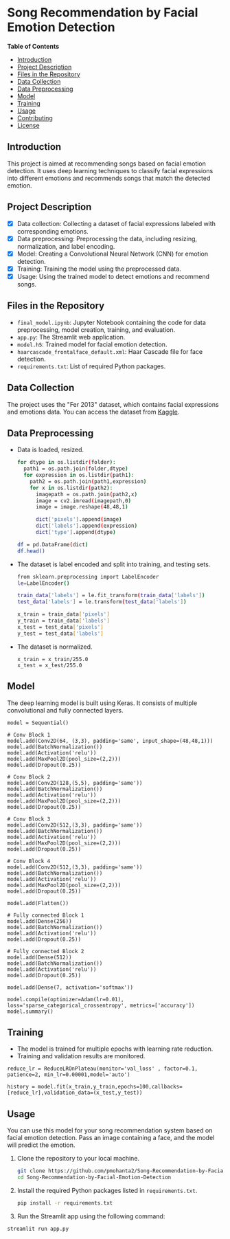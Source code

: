 # Song Recommendation by Facial Emotion Detection

**Table of Contents**
- [Introduction](#introduction)
- [Project Description](#project-description)
- [Files in the Repository](#files-in-the-repository)
- [Data Collection](#data-collection)
- [Data Preprocessing](#data-preprocessing)
- [Model](#model)
- [Training](#training)
- [Usage](#usage)
- [Contributing](#contributing)
- [License](#license)

## Introduction

This project is aimed at recommending songs based on facial emotion detection. It uses deep learning techniques to classify facial expressions into different emotions and recommends songs that match the detected emotion.

## Project Description

- [x] Data collection: Collecting a dataset of facial expressions labeled with corresponding emotions.
- [x] Data preprocessing: Preprocessing the data, including resizing, normalization, and label encoding.
- [x] Model: Creating a Convolutional Neural Network (CNN) for emotion detection.
- [x] Training: Training the model using the preprocessed data.
- [x] Usage: Using the trained model to detect emotions and recommend songs.

## Files in the Repository

- `final_model.ipynb`: Jupyter Notebook containing the code for data preprocessing, model creation, training, and evaluation.
- `app.py`: The Streamlit web application.
- `model.h5`: Trained model for facial emotion detection.
- `haarcascade_frontalface_default.xml`: Haar Cascade file for face detection.
- `requirements.txt`: List of required Python packages.

## Data Collection

The project uses the "Fer 2013" dataset, which contains facial expressions and emotions data. You can access the dataset from [Kaggle](https://www.kaggle.com/datasets/ashishpatel26/facial-expression-recognitionferchallenge).


## Data Preprocessing

- Data is loaded, resized.

  ```bash
  for dtype in os.listdir(folder):
    path1 = os.path.join(folder,dtype)
    for expression in os.listdir(path1):
      path2 = os.path.join(path1,expression)
      for x in os.listdir(path2):
        imagepath = os.path.join(path2,x)
        image = cv2.imread(imagepath,0)
        image = image.reshape(48,48,1)
  
        dict['pixels'].append(image)
        dict['labels'].append(expression)
        dict['type'].append(dtype)
  
  df = pd.DataFrame(dict)
  df.head()
  ```

- The dataset is label encoded and split into training, and testing sets.
  ```bash
  from sklearn.preprocessing import LabelEncoder
  le=LabelEncoder()
  
  train_data['labels'] = le.fit_transform(train_data['labels'])
  test_data['labels'] = le.transform(test_data['labels'])
  ```
  ```bash
  x_train = train_data['pixels']
  y_train = train_data['labels']
  x_test = test_data['pixels']
  y_test = test_data['labels']
  ```
- The dataset is normalized.
  ```code
  x_train = x_train/255.0
  x_test = x_test/255.0
  ```

## Model

The deep learning model is built using Keras. It consists of multiple convolutional and fully connected layers.
```code
model = Sequential()

# Conv Block 1
model.add(Conv2D(64, (3,3), padding='same', input_shape=(48,48,1)))
model.add(BatchNormalization())
model.add(Activation('relu'))
model.add(MaxPool2D(pool_size=(2,2)))
model.add(Dropout(0.25))

# Conv Block 2
model.add(Conv2D(128,(5,5), padding='same'))
model.add(BatchNormalization())
model.add(Activation('relu'))
model.add(MaxPool2D(pool_size=(2,2)))
model.add(Dropout(0.25))

# Conv Block 3
model.add(Conv2D(512,(3,3), padding='same'))
model.add(BatchNormalization())
model.add(Activation('relu'))
model.add(MaxPool2D(pool_size=(2,2)))
model.add(Dropout(0.25))

# Conv Block 4
model.add(Conv2D(512,(3,3), padding='same'))
model.add(BatchNormalization())
model.add(Activation('relu'))
model.add(MaxPool2D(pool_size=(2,2)))
model.add(Dropout(0.25))

model.add(Flatten())

# Fully connected Block 1
model.add(Dense(256))
model.add(BatchNormalization())
model.add(Activation('relu'))
model.add(Dropout(0.25))

# Fully connected Block 2
model.add(Dense(512))
model.add(BatchNormalization())
model.add(Activation('relu'))
model.add(Dropout(0.25))

model.add(Dense(7, activation='softmax'))

model.compile(optimizer=Adam(lr=0.01), loss='sparse_categorical_crossentropy', metrics=['accuracy'])
model.summary()
```

## Training

- The model is trained for multiple epochs with learning rate reduction.
- Training and validation results are monitored.


```code
reduce_lr = ReduceLROnPlateau(monitor='val_loss' , factor=0.1, patience=2, min_lr=0.00001,model='auto')
```
```code
history = model.fit(x_train,y_train,epochs=100,callbacks= [reduce_lr],validation_data=(x_test,y_test))
```

## Usage

You can use this model for your song recommendation system based on facial emotion detection. Pass an image containing a face, and the model will predict the emotion.

1. Clone the repository to your local machine.
   
   ```bash
   git clone https://github.com/pmohanta2/Song-Recommendation-by-Facial-Emotion-Detection.git
   cd Song-Recommendation-by-Facial-Emotion-Detection
   ```
2. Install the required Python packages listed in `requirements.txt`.

   ```bash
   pip install -r requirements.txt
   ```
  
3. Run the Streamlit app using the following command:

```bash
streamlit run app.py
```
